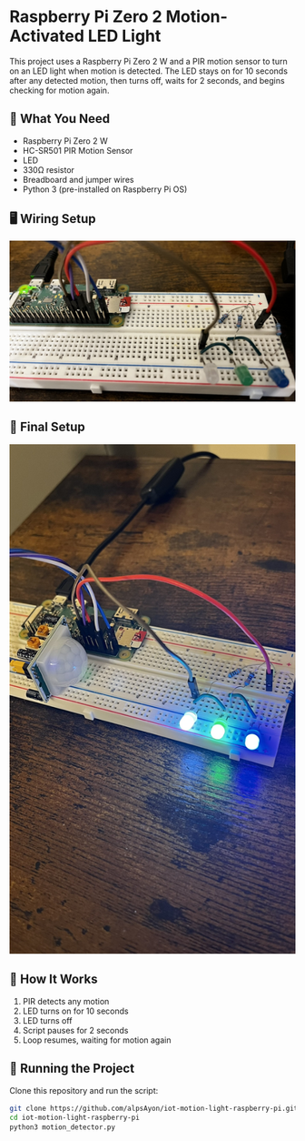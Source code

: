 # Raspberry Pi Zero 2 Motion-Activated LED Light

This project uses a Raspberry Pi Zero 2 W and a PIR motion sensor to turn on an LED light when motion is detected. The LED stays on for 10 seconds after any detected motion, then turns off, waits for 2 seconds, and begins checking for motion again.

## 🧰 What You Need

- Raspberry Pi Zero 2 W
- HC-SR501 PIR Motion Sensor
- LED
- 330Ω resistor
- Breadboard and jumper wires
- Python 3 (pre-installed on Raspberry Pi OS)

## 🖥️ Wiring Setup

![Wiring Diagram](images/wiring-setup.jpeg)

## 📸 Final Setup

![Project Setup](images/final-project.jpeg)

## 🧠 How It Works

1. PIR detects any motion
2. LED turns on for 10 seconds
3. LED turns off
4. Script pauses for 2 seconds
5. Loop resumes, waiting for motion again

## 🚀 Running the Project

Clone this repository and run the script:

```bash
git clone https://github.com/alpsAyon/iot-motion-light-raspberry-pi.git
cd iot-motion-light-raspberry-pi
python3 motion_detector.py
